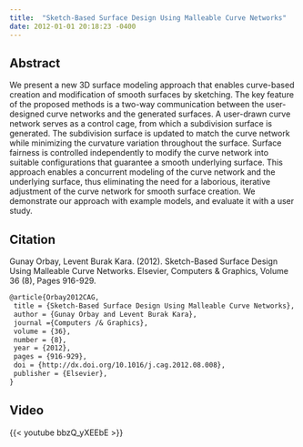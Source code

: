 ```yaml
---
title:  "Sketch-Based Surface Design Using Malleable Curve Networks"
date: 2012-01-01 20:18:23 -0400
---
```


## Abstract

We present a new 3D surface modeling approach that enables curve-based creation and modification of smooth surfaces by sketching. The key feature of the proposed methods is a two-way communication between the user-designed curve networks and the generated surfaces. A user-drawn curve network serves as a control cage, from which a subdivision surface is generated. The subdivision surface is updated to match the curve network while minimizing the curvature variation throughout the surface. Surface fairness is controlled independently to modify the curve network into suitable configurations that guarantee a smooth underlying surface. This approach enables a concurrent modeling of the curve network and the underlying surface, thus eliminating the need for a laborious, iterative adjustment of the curve network for smooth surface creation. We demonstrate our approach with example models, and evaluate it with a user study.

## Citation

Gunay Orbay, Levent Burak Kara. (2012). Sketch-Based Surface Design Using Malleable Curve Networks. Elsevier, Computers & Graphics, Volume 36 (8), Pages 916-929.

```tex
@article{Orbay2012CAG,
 title = {Sketch-Based Surface Design Using Malleable Curve Networks},
 author = {Gunay Orbay and Levent Burak Kara},
 journal ={Computers /& Graphics},
 volume = {36},
 number = {8},
 year = {2012},
 pages = {916-929},
 doi = {http://dx.doi.org/10.1016/j.cag.2012.08.008},
 publisher = {Elsevier},
}
```
 
## Video

{{< youtube bbzQ_yXEEbE >}}

